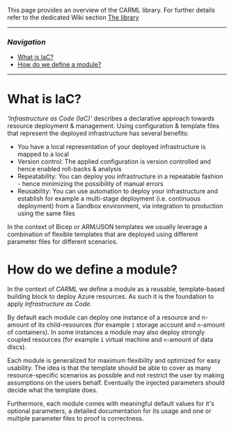 This page provides an overview of the CARML library. For further details refer to the dedicated Wiki section [The library](./The%20library)

---

### _Navigation_

- [What is IaC?](#what-is-iac)
- [How do we define a module?](#how-do-we-define-a-module)

---

# What is IaC?

_'Infrastructure as Code (IaC)'_ describes a declarative approach towards resource deployment & management.
Using configuration & template files that represent the deployed infrastructure has several benefits:
- You have a local representation of your deployed infrastructure is mapped to a local
- Version control: The applied configuration is version controlled and hence enabled roll-backs & analysis
- Repeatability: You can deploy you infrastructure in a repeatable fashion - hence minimizing the possibility of manual errors
- Reusability: You can use automation to deploy your infrastructure and establish for example a multi-stage deployment (i.e. continuous deployment) from a Sandbox environment, via integration to production using the same files

In the context of Bicep or ARM/JSON templates we usually leverage a combination of flexible templates that are deployed using different parameter files for different scenarios.

# How do we define a module?

In the context of _CARML_ we define a module as a reusable, template-based building block to deploy Azure resources. As such it is the foundation to apply _Infrastructure as Code_.

By default each module can deploy one instance of a resource and n-amount of its child-resources (for example `1` storage account and `n`-amount of containers). In some instances a module may also deploy strongly coupled resources (for example `1` virtual machine and `n`-amount of data discs).

Each module is generalized for maximum flexibility and optimized for easy usability. The idea is that the template should be able to cover as many resource-specific scenarios as possible and not restrict the user by making assumptions on the users behalf. Eventually the injected parameters should decide what the template does.

Furthermore, each module comes with meaningful default values for it's optional parameters, a detailed documentation for its usage and one or multiple parameter files to proof is correctness.
